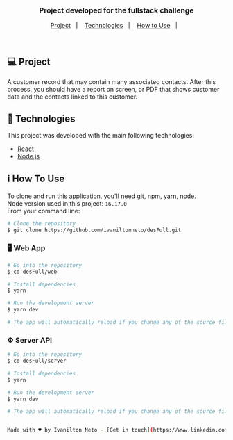 <h3 align="center">
  Project developed for the fullstack challenge
</h3>

<p align="center">
  <a href="#-project">Project</a>&nbsp;&nbsp;&nbsp;|&nbsp;&nbsp;&nbsp;
  <a href="#-technologies">Technologies</a>&nbsp;&nbsp;&nbsp;|&nbsp;&nbsp;&nbsp;
  <a href="#-how-to-use">How to Use</a>&nbsp;&nbsp;&nbsp;|&nbsp;&nbsp;&nbsp;
</p>

<br/>

## 💻 Project

A customer record that may contain many associated contacts. After this process, you should have a report on screen, or PDF that shows customer data and the contacts linked to this customer.

## 🚀 Technologies

This project was developed with the main following technologies:

- [React](https://reactjs.org)
- [Node.js](https://nodejs.org/en/)

## ℹ️ How To Use

To clone and run this application, you'll need [git](https://git-scm.com), [npm](https://www.npmjs.com/), [yarn](https://yarnpkg.com), [node](https://nodejs.org/en/). 
<br/>Node version used in this project: `16.17.0`
<br/>From your command line:

```bash
# Clone the repository
$ git clone https://github.com/ivaniltonneto/desFull.git
```

### 🖥️ Web App

```bash
# Go into the repository
$ cd desFull/web

# Install dependencies
$ yarn

# Run the development server
$ yarn dev

# The app will automatically reload if you change any of the source files.
```

### ⚙️ Server API

```bash
# Go into the repository
$ cd desFull/server

# Install dependencies
$ yarn

# Run the development server
$ yarn dev

# The app will automatically reload if you change any of the source files.```


Made with ♥ by Ivanilton Neto - [Get in touch](https://www.linkedin.com/in/ivanilton-neto-a712a379/)
